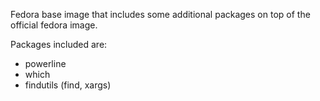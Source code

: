 Fedora base image that includes some additional packages on top of the official fedora image.

Packages included are:

- powerline
- which
- findutils (find, xargs)
